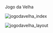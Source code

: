 Jogo da Velha 

![jogodavelha_index](https://user-images.githubusercontent.com/90303422/137430818-499771d0-41f9-4eed-9ee3-0831e0c7a7da.PNG)

![jogodavelha_layout](https://user-images.githubusercontent.com/90303422/137430919-264cb7a6-bb51-4293-8d08-26ad213e101b.PNG)
